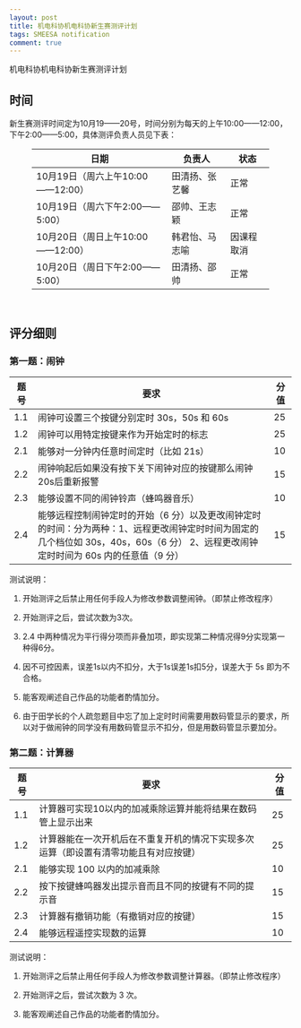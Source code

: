 ```yaml
---
layout: post
title: 机电科协机电科协新生赛测评计划
tags: SMEESA notification
comment: true
---
```


机电科协机电科协新生赛测评计划

## 时间
新生赛测评时间定为10月19——20号，时间分别为每天的上午10:00——12:00，下午2:00——5:00，具体测评负责人员见下表：
<figure><table>
<thead>
<tr><th>日期</th><th>负责人</th><th>状态</th></tr></thead>
<tbody><tr><td>10月19日（周六上午10:00——12:00）</td><td>田清扬、张艺馨</td><td>正常</td></tr><tr><td>10月19日（周六下午2:00——5:00）</td><td>邵帅、王志颖</td><td>正常</td></tr><tr><td>10月20日（周日上午10:00——12:00）</td><td>韩君怡、马志喻</td><td>因课程取消</td></tr><tr><td>10月20日（周日下午2:00——5:00）</td><td>田清扬、邵帅</td><td>正常</td></tr></tbody>
</table></figure>
<p>&nbsp;</p>


## 评分细则
### 第一题：闹钟

| 题号 | 要求                                                         | 分值 |
| ---- | ------------------------------------------------------------ | ---- |
| 1.1  | 闹钟可设置三个按键分别定时 30s，50s 和 60s                   | 25   |
| 1.2  | 闹钟可以用特定按键来作为开始定时的标志                       | 25   |
| 2.1  | 能够对一分钟内任意时间定时（比如  21s）                      | 10   |
| 2.2  | 闹钟响起后如果没有按下关下闹钟对应的按键那么闹钟20s后重新报警 | 15   |
| 2.3  | 能够设置不同的闹钟铃声（蜂鸣器音乐）                         | 10   |
| 2.4  | 能够远程控制闹钟定时的开始（6 分）以及更改闹钟定时的时间：分为两种：1、远程更改闹钟定时时间为固定的几个档位如 30s，40s，60s（6 分） 2、远程更改闹钟定时时间为 60s 内的任意值（9 分） | 15   |

测试说明： 

1. 开始测评之后禁止用任何手段人为修改参数调整闹钟。（即禁止修改程序） 

2. 开始测评之后，尝试次数为3次。 

3. 2.4 中两种情况为平行得分项而非叠加项，即实现第二种情况得9分实现第一种得6分。 

4. 因不可控因素，误差1s以内不扣分，大于1s误差1s扣5分，误差大于 5s 即为不合格。 

5. 能客观阐述自己作品的功能者酌情加分。

6. 由于田学长的个人疏忽题目中忘了加上定时时间需要用数码管显示的要求，所以对于做闹钟的同学没有用数码管显示不扣分，但是用数码管显示要加分。

 

### 第二题：计算器

| 题号 | 要求                                                         | 分值 |
| ---- | ------------------------------------------------------------ | ---- |
| 1.1  | 计算器可实现10以内的加减乘除运算并能将结果在数码管上显示出来 | 25   |
| 1.2  | 计算器能在一次开机后在不重复开机的情况下实现多次运算（即设置有清零功能且有对应按键） | 25   |
| 2.1  | 能够实现 100 以内的加减乘除                                  | 10   |
| 2.2  | 按下按键蜂鸣器发出提示音而且不同的按键有不同的提示音         | 15   |
| 2.3  | 计算器有撤销功能（有撤销对应的按键）                         | 15   |
| 2.4  | 能够远程遥控实现数的运算                                     | 10   |

测试说明： 

1. 开始测评之后禁止用任何手段人为修改参数调整计算器。（即禁止修改程序） 

2. 开始测评之后，尝试次数为 3 次。 

3. 能客观阐述自己作品的功能者酌情加分。

